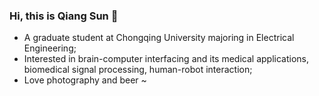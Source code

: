 ### Hi, this is Qiang Sun 👋
- A graduate student at Chongqing University majoring in Electrical Engineering;
- Interested in brain-computer interfacing and its medical applications, biomedical signal processing, human-robot interaction;
- Love photography and beer ~  
